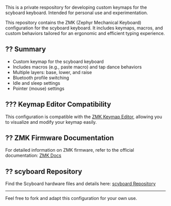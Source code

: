 This is a private respository for developing custom keymaps for the scyboard keyboard. Intended for personal use and experimentation.

This repository contains the ZMK (Zephyr Mechanical Keyboard) configuration for the scyboard keyboard. It includes keymaps, macros, and custom behaviors tailored for an ergonomic and efficient typing experience.

## ?? Summary

- Custom keymap for the scyboard keyboard
- Includes macros (e.g., paste macro) and tap dance behaviors
- Multiple layers: base, lower, and raise
- Bluetooth profile switching
- Idle and sleep settings
- Pointer (mouse) settings

## ??? Keymap Editor Compatibility

This configuration is compatible with the [ZMK Keymap Editor](https://nickcoutsos.github.io/keymap-editor/), allowing you to visualize and modify your keymap easily.

## ?? ZMK Firmware Documentation

For detailed information on ZMK firmware, refer to the official documentation: [ZMK Docs](https://zmk.dev/docs/)

## ?? scyboard Repository

Find the Scyboard hardware files and details here: [scyboard Repository](https://github.com/Scybin/scyboard)

---

Feel free to fork and adapt this configuration for your own use.
